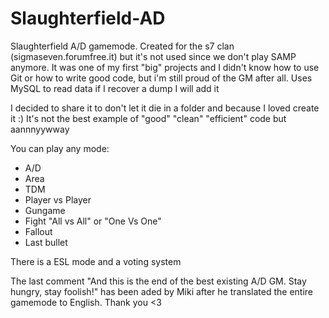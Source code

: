 # Slaughterfield-AD

Slaughterfield A/D gamemode. Created for the s7 clan (sigmaseven.forumfree.it) but it's not used since we don't play SAMP anymore. It was one of my first "big" projects and I didn't know how to use Git or how to write good code, but i'm still proud of the GM after all. Uses MySQL to read data if I recover a dump I will add it

I decided to share it to don't let it die in a folder and because I loved create it :) It's not the best example of "good" "clean" "efficient" code but aannnyywway

You can play any mode:

- A/D
- Area
- TDM
- Player vs Player
- Gungame
- Fight "All vs All" or "One Vs One"
- Fallout
- Last bullet

There is a ESL mode and a voting system

The last comment "And this is the end of the best existing A/D GM. Stay hungry, stay foolish!" has been aded by Miki after he translated the entire gamemode to English. Thank you <3
